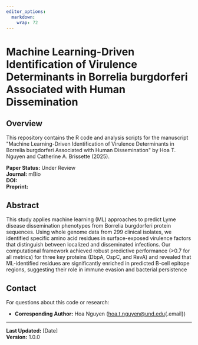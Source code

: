 ```yaml
---
editor_options: 
  markdown: 
    wrap: 72
---
```


# Machine Learning-Driven Identification of Virulence Determinants in Borrelia burgdorferi Associated with Human Dissemination

## Overview

This repository contains the R code and analysis scripts for the
manuscript "Machine Learning-Driven Identification of Virulence
Determinants in Borrelia burgdorferi Associated with Human
Dissemination" by Hoa T. Nguyen and Catherine A. Brissette (2025).

**Paper Status:** Under Review\
**Journal:** mBio\
**DOI:**\
**Preprint:**

## Abstract

This study applies machine learning (ML) approaches to predict Lyme
disease dissemination phenotypes from Borrelia burgdorferi protein
sequences. Using whole genome data from 299 clinical isolates, we
identified specific amino acid residues in surface-exposed virulence
factors that distinguish between localized and disseminated infections.
Our computational framework achieved robust predictive performance
(\>0.7 for all metrics) for three key proteins (DbpA, OspC, and RevA)
and revealed that ML-identified residues are significantly enriched in
predicted B-cell epitope regions, suggesting their role in immune
evasion and bacterial persistence

## Contact

For questions about this code or research:

-   **Corresponding Author:** Hoa Nguyen
    ([hoa.t.nguyen\@und.edu](mailto:hoa.t.nguyen@und.edu){.email})

------------------------------------------------------------------------

**Last Updated:** [Date]\
**Version:** 1.0.0
